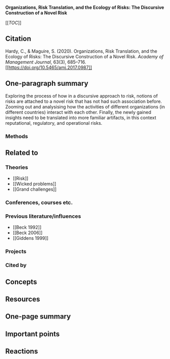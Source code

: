 **Organizations, Risk Translation, and the Ecology of Risks: The Discursive Construction of a Novel Risk**

[[_TOC_]]

## Citation

Hardy, C., & Maguire, S. (2020). Organizations, Risk Translation, and the Ecology of Risks: The Discursive Construction of a Novel Risk. *Academy of Management Journal*, 63(3), 685–716. [[https://doi.org/10.5465/amj.2017.0987]]

## One-paragraph summary

Exploring the process of how in a discursive approach to risk, notions of risks are attached to a novel risk that has not had such association before. Zooming out and analysising how the activities of different organizations (in different countries) interact with each other. Finally, the newly gained insights need to be translated into more familiar artifacts, in this context reputational, regulatory, and operational risks.

### Methods

## Related to

### Theories
* [[Risk]]
* [[Wicked problems]]
* [[Grand challenges]]

### Conferences, courses etc.

### Previous literature/influences
* [[Beck 1992]]
* [[Beck 2006]]
* [[Giddens 1999]]

### Projects

### Cited by

## Concepts

## Resources

## One-page summary

## Important points

## Reactions